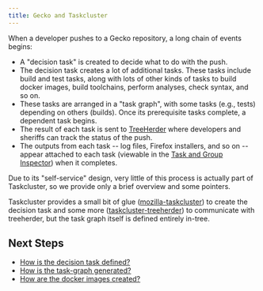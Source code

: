 ```yaml
---
title: Gecko and Taskcluster
---
```


When a developer pushes to a Gecko repository, a long chain of events begins:

 * A "decision task" is created to decide what to do with the push.
 * The decision task creates a lot of additional tasks.
   These tasks include build and test tasks, along with lots of other kinds of tasks to build docker images, build toolchains, perform analyses, check syntax, and so on.
 * These tasks are arranged in a "task graph", with some tasks (e.g., tests) depending on others (builds).
   Once its prerequisite tasks complete, a dependent task begins.
 * The result of each task is sent to [TreeHerder](https://treeherder.mozilla.org) where developers and sheriffs can track the status of the push.
 * The outputs from each task -- log files, Firefox installers, and so on -- appear attached to each task (viewable in the [Task and Group Inspector](/groups)) when it completes.

Due to its "self-service" design, very little of this process is actually part of Taskcluster, so we provide only a brief overview and some pointers.

Taskcluster provides a small bit of glue ([mozilla-taskcluster](/docs/manual/vcs/mozilla-taskcluster)) to create the decision task and some more ([taskcluster-treeherder](/docs/reference/core/treeherder)) to communicate with treeherder, but the task graph itself is defined entirely in-tree.

## Next Steps

- [How is the decision task defined?](gecko-decision-task)
- [How is the task-graph generated?](gecko-task-graph)
- [How are the docker images created?](gecko-docker-images)
